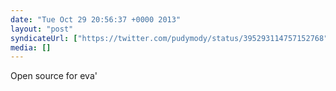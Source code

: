 ```yaml
---
date: "Tue Oct 29 20:56:37 +0000 2013"
layout: "post"
syndicateUrl: ["https://twitter.com/pudymody/status/395293114757152768"]
media: []
---
```

Open source for eva'
